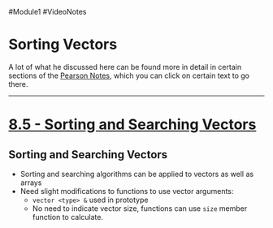 #Module1 #VideoNotes
# Sorting Vectors
A lot of what he discussed here can be found more in detail in certain sections of the [Pearson Notes](../Pearson%20Notes), which you can click on certain text to go there.
***
# [8.5 - Sorting and Searching Vectors](../Pearson%20Notes/8.5%20Sorting%20and%20Searching%20Vectors.md)
## Sorting and Searching Vectors
- Sorting and searching algorithms can be applied to vectors as well as arrays
- Need slight modifications to functions to use vector arguments:
	- `vector <type> &` used in prototype
	- No need to indicate vector size, functions can use `size` member function to calculate.